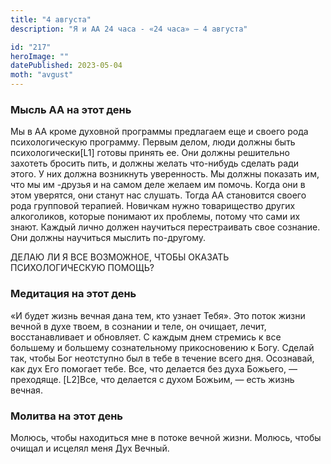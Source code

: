 ```yaml
---
title: "4 августа"
description: "Я и АА 24 часа - «24 часа» — 4 августа"

id: "217"
heroImage: ""
datePublished: 2023-05-04
moth: "avgust"
---
```


### Мысль АА на этот день

Мы в АА кроме духовной программы предлагаем еще и своего рода психологическую
программу. Первым делом, люди должны быть психологически[L1] готовы принять
ее. Они должны решительно захотеть бросить пить, и должны желать что-нибудь
сделать ради этого. У них должна возникнуть уверенность. Мы должны показать
им, что мы им -друзья и на самом деле желаем им помочь. Когда они в этом
уверятся, они станут нас слушать. Тогда АА становится своего рода групповой
терапией. Новичкам нужно товарищество других алкоголиков, которые понимают их
проблемы, потому что сами их знают. Каждый лично должен научиться
перестраивать свое сознание. Они должны научиться мыслить по-другому.

ДЕЛАЮ ЛИ Я ВСЕ ВОЗМОЖНОЕ, ЧТОБЫ ОКАЗАТЬ ПСИХОЛОГИЧЕСКУЮ ПОМОЩЬ?

### Медитация на этот день

«И будет жизнь вечная дана тем, кто узнает Тебя». Это поток жизни вечной в
духе твоем, в сознании и теле, он очищает, лечит, восстанавливает и обновляет.
С каждым днем стремись к все большему и большему сознательному прикосновению к
Богу. Сделай так, чтобы Бог неотступно был в тебе в течение всего дня.
Осознавай, как дух Его помогает тебе. Все, что делается без духа Божьего, —
преходяще. [L2]Все, что делается с духом Божьим, — есть жизнь вечная.

### Молитва на этот день

Молюсь, чтобы находиться мне в потоке вечной жизни. Молюсь, чтобы очищал и
исцелял меня Дух Вечный.
